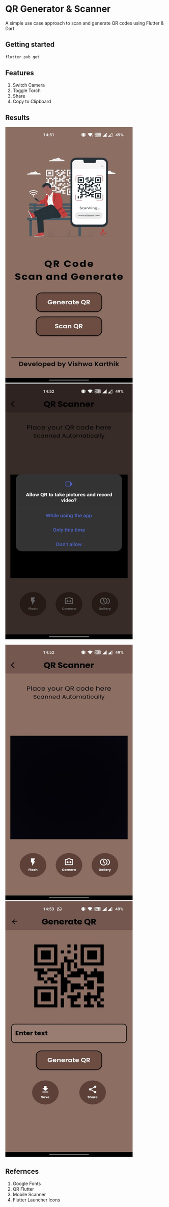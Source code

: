 # QR Generator & Scanner

A simple use case approach to scan and generate QR codes using Flutter & Dart


## Getting started
```bash
flutter pub get
```

## Features
1. Switch Camera 
2. Toggle Torch
3. Share 
4. Copy to Clipboard

## Results
<p>
<img src="./results/1.jpg" width="400" height="800" />
<img src="./results/2.jpg" width="400" height="800" />
</p>
<p>
<img src="./results/3.jpg" width="400" height="800" />
<img src="./results/4.jpg" width="400" height="800" />
</p>

## Refernces
1. Google Fonts <br>
2. QR Flutter <br>
3. Mobile Scanner <br>
4. Flutter Launcher Icons  <br>